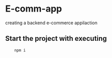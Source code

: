 # E-comm-app
creating a backend e-commerce appilaction

## Start the project with executing 
```
    npm i
```

